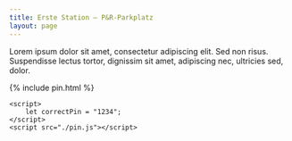```yaml
---
title: Erste Station – P&R-Parkplatz
layout: page
---
```


Lorem ipsum dolor sit amet, consectetur adipiscing elit. Sed non risus. Suspendisse lectus tortor, dignissim sit amet, adipiscing nec, ultricies sed, dolor.

{% include pin.html %}

<html>
    <div id="coordinates" class="text-center" style="display:none">
        <a href="{% include banana_map_link.html %}">Nächste Station</a><br>
        {% include banana_map.html %}
    </div>

    <script>
        let correctPin = "1234";
    </script>
    <script src="./pin.js"></script>

</html>
